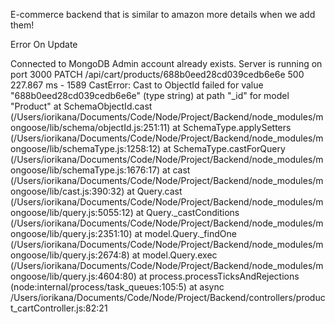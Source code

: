E-commerce backend that is similar to amazon
more details when we add them!


Error On Update


Connected to MongoDB
Admin account already exists.
Server is running on port 3000
PATCH /api/cart/products/688b0eed28cd039cedb6e6e 500 227.867 ms - 1589
CastError: Cast to ObjectId failed for value "688b0eed28cd039cedb6e6e" (type string) at path "_id" for model "Product"
    at SchemaObjectId.cast (/Users/iorikana/Documents/Code/Node/Project/Backend/node_modules/mongoose/lib/schema/objectId.js:251:11)
    at SchemaType.applySetters (/Users/iorikana/Documents/Code/Node/Project/Backend/node_modules/mongoose/lib/schemaType.js:1258:12)
    at SchemaType.castForQuery (/Users/iorikana/Documents/Code/Node/Project/Backend/node_modules/mongoose/lib/schemaType.js:1676:17)
    at cast (/Users/iorikana/Documents/Code/Node/Project/Backend/node_modules/mongoose/lib/cast.js:390:32)
    at Query.cast (/Users/iorikana/Documents/Code/Node/Project/Backend/node_modules/mongoose/lib/query.js:5055:12)
    at Query._castConditions (/Users/iorikana/Documents/Code/Node/Project/Backend/node_modules/mongoose/lib/query.js:2351:10)
    at model.Query._findOne (/Users/iorikana/Documents/Code/Node/Project/Backend/node_modules/mongoose/lib/query.js:2674:8)
    at model.Query.exec (/Users/iorikana/Documents/Code/Node/Project/Backend/node_modules/mongoose/lib/query.js:4604:80)
    at process.processTicksAndRejections (node:internal/process/task_queues:105:5)
    at async /Users/iorikana/Documents/Code/Node/Project/Backend/controllers/product_cartController.js:82:21